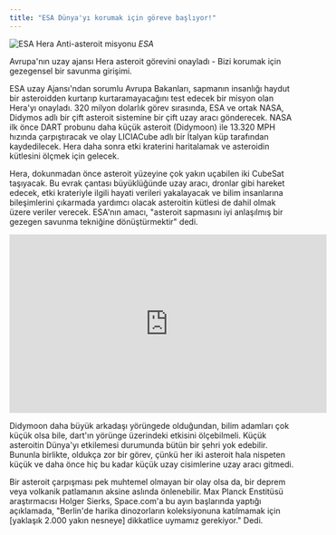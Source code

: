 ```yaml
---
title: "ESA Dünya'yı korumak için göreve başlıyor!"
---
```

![ESA Hera Anti-asteroit misyonu](https://o.aolcdn.com/images/dims?quality=85&image_uri=https%3A%2F%2Fo.aolcdn.com%2Fimages%2Fdims%3Fcrop%3D1920%252C1018%252C0%252C0%26quality%3D85%26format%3Djpg%26resize%3D1600%252C849%26image_uri%3Dhttps%253A%252F%252Fs.yimg.com%252Fos%252Fcreatr-uploaded-images%252F2019-12%252Fabbdfed0-14d0-11ea-bd0c-0d33fbdfa16f%26client%3Da1acac3e1b3290917d92%26signature%3D11f5e4ddfec5e6ee2aa8468cdce90b17c5cc7284&client=amp-blogside-v2&signature=e5194828b7432a0eaa12e266fcdf5d4cb27d3b26)
*ESA*

Avrupa'nın uzay ajansı Hera asteroit görevini onayladı - Bizi korumak için gezegensel bir savunma girişimi.

ESA uzay Ajansı'ndan sorumlu Avrupa Bakanları, sapmanın insanlığı haydut bir asteroidden kurtarıp kurtaramayacağını test edecek bir misyon olan Hera'yı onayladı. 320 milyon dolarlık görev sırasında, ESA ve ortak NASA, Didymos adlı bir çift asteroit sistemine bir çift uzay aracı gönderecek. NASA ilk önce DART probunu daha küçük asteroit (Didymoon) ile 13.320 MPH hızında çarpıştıracak ve olay LICIACube adlı bir İtalyan küp tarafından kaydedilecek.  Hera daha sonra etki kraterini haritalamak ve asteroidin kütlesini ölçmek için gelecek.

Hera, dokunmadan önce asteroit yüzeyine çok yakın uçabilen iki CubeSat taşıyacak. Bu evrak çantası büyüklüğünde uzay aracı, dronlar gibi hareket edecek, etki krateriyle ilgili hayati verileri yakalayacak ve bilim insanlarına bileşimlerini çıkarmada yardımcı olacak asteroitin kütlesi de dahil olmak üzere veriler verecek. ESA'nın amacı, "asteroit sapmasını iyi anlaşılmış bir gezegen savunma tekniğine dönüştürmektir" dedi.

<iframe width="560" height="315" src="https://www.youtube.com/embed/7Uf5MRZfJDw" frameborder="0" allow="accelerometer; autoplay; encrypted-media; gyroscope; picture-in-picture" allowfullscreen></iframe>

Didymoon daha büyük arkadaşı yörüngede olduğundan, bilim adamları çok küçük olsa bile, dart'ın yörünge üzerindeki etkisini ölçebilmeli. Küçük asteroitin Dünya'yı etkilemesi durumunda bütün bir şehri yok edebilir. Bununla birlikte, oldukça zor bir görev, çünkü her iki asteroit hala nispeten küçük ve daha önce hiç bu kadar küçük uzay cisimlerine uzay aracı gitmedi.

Bir asteroit çarpışması pek muhtemel olmayan bir olay olsa da, bir deprem veya volkanik patlamanın aksine aslında önlenebilir. Max Planck Enstitüsü araştırmacısı Holger Sierks, Space.com'a bu ayın başlarında yaptığı açıklamada, "Berlin'de harika dinozorların koleksiyonuna katılmamak için [yaklaşık 2.000 yakın nesneye] dikkatlice uymamız gerekiyor." Dedi.
